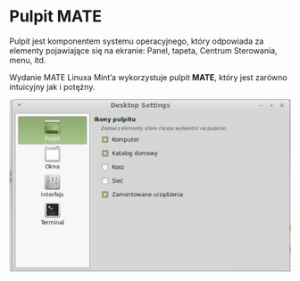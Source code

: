 # Pulpit MATE
Pulpit jest komponentem systemu operacyjnego, który odpowiada za elementy pojawiające się na ekranie: Panel, tapeta, Centrum Sterowania, menu, itd.

Wydanie MATE Linuxa Mint’a wykorzystuje pulpit **MATE**, który jest zarówno intuicyjny jak i potężny.

![](../images/Mint17-UstawieniaPulpitu.jpg)
